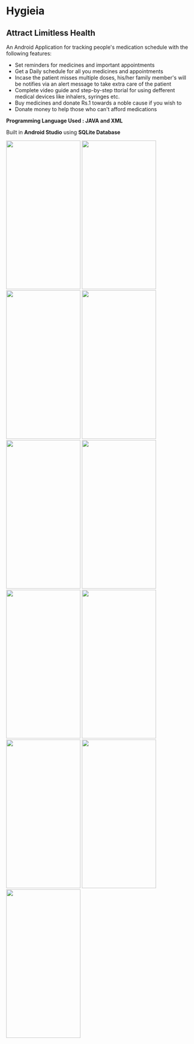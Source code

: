 # Hygieia
## Attract Limitless Health

An Android Application for tracking people's medication schedule with the following features:
- Set reminders for medicines and important appointments
- Get a Daily schedule for all you medicines and appointments
- Incase the patient misses multiple doses, his/her family member's will be notifies via an alert message to take extra care of the patient
- Complete video guide and step-by-step ttorial for using defferent medical devices like inhalers, syringes etc.
- Buy medicines and donate Rs.1 towards a noble cause if you wish to
- Donate money to help those who can't afford medications

**Programming Language Used : JAVA and XML**

Built in **Android Studio**  using **SQLite Database**

<img src="https://drive.google.com/file/d/1Qjc0P3X_YAh_XQjJKzuI03OL0sV3Wz7n/view?usp=sharing" width="200" height="400">  <img src="https://drive.google.com/file/d/1QldN6npqtu6yywmLeAT37ax2H95qiDcg/view?usp=sharing" width="200" height="400">  <img src="https://drive.google.com/file/d/1QtmKRodvsCpKhnwmhIHrYbwpvE24CCYW/view?usp=sharing" width="200" height="400">  <img src="https://drive.google.com/file/d/1RCPo-RD4Frc_DfPt7LP3NhlBoFjlSbMl/view?usp=sharing" width="200" height="400">  <img src="https://drive.google.com/file/d/1R7jmrE14ErW4AVnpvYnKfW_94SmYgpbx/view?usp=sharing" width="200" height="400">  <img src="https://drive.google.com/file/d/1RGQqITZ5rcKeOHnh0HkHqNUYWQnWkBnn/view?usp=sharing" width="200" height="400">  <img src="https://drive.google.com/file/d/1RCkmaTEZZCyM0bTwi8umzi2HiBrCplhQ/view?usp=sharing" width="200" height="400">    <img src="https://drive.google.com/file/d/1QldN6npqtu6yywmLeAT37ax2H95qiDcg/view?usp=sharing" width="200" height="400">  <img src="https://drive.google.com/file/d/1QldN6npqtu6yywmLeAT37ax2H95qiDcg/view?usp=sharing" width="200" height="400">  <img src="https://drive.google.com/file/d/1QldN6npqtu6yywmLeAT37ax2H95qiDcg/view?usp=sharing" width="200" height="400">  <img src="https://drive.google.com/file/d/1QldN6npqtu6yywmLeAT37ax2H95qiDcg/view?usp=sharing" width="200" height="400">

